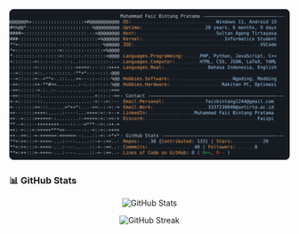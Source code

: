 <a href="https://github.com/Faizpi/Faizpi">
  <picture>
    <source media="(prefers-color-scheme: dark)" srcset="https://raw.githubusercontent.com/Faizpi/Faizpi/main/dark_mode.svg">
    <img alt="Muhammad Faiz Bintang Pratama's GitHub Profile README" src="https://raw.githubusercontent.com/Faizpi/Faizpi/main/light_mode.svg">
  </picture>
</a>

### 📊 **GitHub Stats**
<div align="center">

  <!-- GitHub Stats -->
  <img alt="GitHub Stats" 
       src="https://github-readme-stats.vercel.app/api?username=Faizpi&show_icons=true&theme=tokyonight&hide_border=true&bg_color=00000000&title_color=2196f3&icon_color=2196f3&text_color=ffffff" 
       height="160px"/>

  <img alt="GitHub Streak" 
       src="https://github-readme-streak-stats.herokuapp.com/?user=Faizpi&theme=tokyonight&hide_border=true&background=00000000&ring=2196f3&fire=2196f3&currStreakLabel=2196f3" 
       height="160px"/>
</div>
